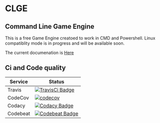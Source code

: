 # CLGE

## Command Line Game Engine

This is a free Game Engine creatoed to work in CMD and Powershell. Linux compatiblity mode is in progress and will be available soon.

The current documenation is [Here](https://github.com/RafayelGardishyan/CLGE/wiki)

## Ci and Code quality
Service | Status
--- | ---
Travis | [![TravisCi Badge](https://travis-ci.org/RafayelGardishyan/CLGE.svg?branch=master)](https://travis-ci.org/RafayelGardishyan/CLGE) 
CodeCov | [![codecov](https://codecov.io/gh/RafayelGardishyan/CLGE/branch/master/graph/badge.svg)](https://codecov.io/gh/RafayelGardishyan/CLGE)
Codacy | [![Codacy Badge](https://api.codacy.com/project/badge/Grade/688d81b67ba14634a53e51491554fcdc)](https://www.codacy.com/app/RafayelGardishyan/CLGE?utm_source=github.com&amp;utm_medium=referral&amp;utm_content=RafayelGardishyan/CLGE&amp;utm_campaign=Badge_Grade)
Codebeat | [![Codebeat Badge](https://codebeat.co/badges/992916ff-59e1-4ecc-b723-cad309d37524)](https://codebeat.co/projects/github-com-rafayelgardishyan-clge-master)
